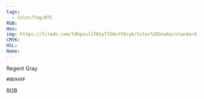 ```yaml
---
tags:
  - Color/Tag/NTC
RGB:
Hex:
img: https://filedn.com/l0hpzxl1f01yT7GHxtF8cyk/Color%20Snake/standard_csv_to_svg//86949F.svg
CMYK:
HSL:
Name:
---
```

Regent Gray
```palette
#86949F
```
RGB
